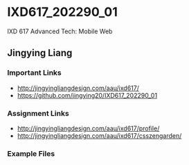 # IXD617_202290_01
IXD 617 Advanced Tech: Mobile Web

## Jingying Liang

### Important Links
- http://jingyingliangdesign.com/aau/ixd617/
- https://github.com/jingying20/IXD617_202290_01



### Assignment Links
- http://jingyingliangdesign.com/aau/ixd617/profile/
- http://jingyingliangdesign.com/aau/ixd617/csszengarden/

### Example Files
